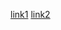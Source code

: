 [link1](https://something.com)
[link2](https://sites.google.com/eng.ucsd.edu/cse-15l-spring-2022/schedule?authuser=0)